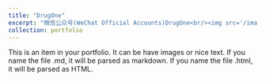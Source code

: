 ```yaml
---
title: "DrugOne"
excerpt: "微信公众号(WeChat Official Accounts)DrugOne<br/><img src='/images/drugone_logo.png'>"
collection: portfolio
---
```


This is an item in your portfolio. It can be have images or nice text. If you name the file .md, it will be parsed as markdown. If you name the file .html, it will be parsed as HTML. 
